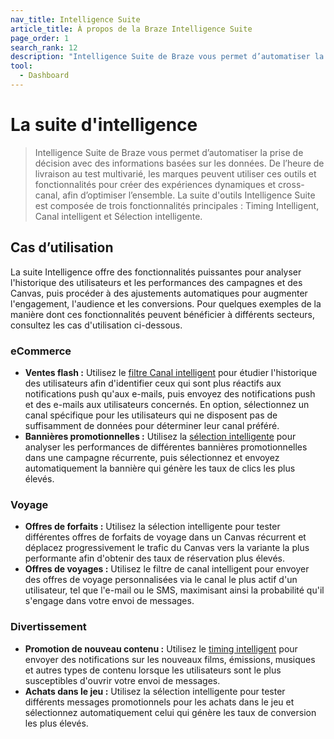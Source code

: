 ```yaml
---
nav_title: Intelligence Suite
article_title: À propos de la Braze Intelligence Suite
page_order: 1
search_rank: 12
description: "Intelligence Suite de Braze vous permet d’automatiser la prise de décision avec des informations basées sur les données. De l’heure de livraison au test multivarié, les marques peuvent utiliser ces outils et fonctionnalités pour créer des expériences dynamiques et cross-canal, afin d’optimiser l’ensemble."
tool:
  - Dashboard
---
```


# La suite d'intelligence

> Intelligence Suite de Braze vous permet d’automatiser la prise de décision avec des informations basées sur les données. De l’heure de livraison au test multivarié, les marques peuvent utiliser ces outils et fonctionnalités pour créer des expériences dynamiques et cross-canal, afin d’optimiser l’ensemble. La suite d'outils Intelligence Suite est composée de trois fonctionnalités principales : Timing Intelligent, Canal intelligent et Sélection intelligente.

## Cas d’utilisation

La suite Intelligence offre des fonctionnalités puissantes pour analyser l'historique des utilisateurs et les performances des campagnes et des Canvas, puis procéder à des ajustements automatiques pour augmenter l'engagement, l'audience et les conversions. Pour quelques exemples de la manière dont ces fonctionnalités peuvent bénéficier à différents secteurs, consultez les cas d'utilisation ci-dessous.

### eCommerce

- **Ventes flash :** Utilisez le [filtre Canal intelligent]({{site.baseurl}}/user_guide/brazeai/intelligence/intelligent_channel/) pour étudier l'historique des utilisateurs afin d'identifier ceux qui sont plus réactifs aux notifications push qu'aux e-mails, puis envoyez des notifications push et des e-mails aux utilisateurs concernés. En option, sélectionnez un canal spécifique pour les utilisateurs qui ne disposent pas de suffisamment de données pour déterminer leur canal préféré.
- **Bannières promotionnelles :** Utilisez la [sélection intelligente]({{site.baseurl}}/user_guide/brazeai/intelligence/intelligent_selection/) pour analyser les performances de différentes bannières promotionnelles dans une campagne récurrente, puis sélectionnez et envoyez automatiquement la bannière qui génère les taux de clics les plus élevés.

### Voyage

- **Offres de forfaits :** Utilisez la sélection intelligente pour tester différentes offres de forfaits de voyage dans un Canvas récurrent et déplacez progressivement le trafic du Canvas vers la variante la plus performante afin d'obtenir des taux de réservation plus élevés.
- **Offres de voyages :** Utilisez le filtre de canal intelligent pour envoyer des offres de voyage personnalisées via le canal le plus actif d'un utilisateur, tel que l'e-mail ou le SMS, maximisant ainsi la probabilité qu'il s'engage dans votre envoi de messages.

### Divertissement

- **Promotion de nouveau contenu :** Utilisez le [timing intelligent]({{site.baseurl}}/user_guide/brazeai/intelligence/intelligent_timing/) pour envoyer des notifications sur les nouveaux films, émissions, musiques et autres types de contenu lorsque les utilisateurs sont le plus susceptibles d'ouvrir votre envoi de messages.
- **Achats dans le jeu :** Utilisez la sélection intelligente pour tester différents messages promotionnels pour les achats dans le jeu et sélectionnez automatiquement celui qui génère les taux de conversion les plus élevés.
